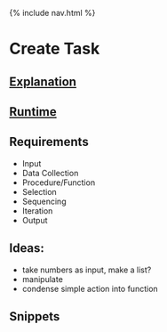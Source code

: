 {% include nav.html %}

# Create Task

## [Explanation](https://github.com/PunarvasuS/DataStructures/files/8248190/Y9X51UY1_WR.pdf)

## [Runtime](https://replit.com/@LordPotashmallo/Menu?v=1)

## Requirements


- Input
- Data Collection
- Procedure/Function
- Selection
- Sequencing
- Iteration
- Output

## Ideas:

- take numbers as input, make a list?
- manipulate
- condense simple action into function

## Snippets

